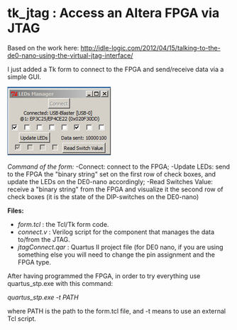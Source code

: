 tk_jtag : Access an Altera FPGA via JTAG
=======

Based on the work here: http://idle-logic.com/2012/04/15/talking-to-the-de0-nano-using-the-virtual-jtag-interface/

I just added a Tk form to connect to the FPGA and send/receive data via a simple GUI.

![Alt text](/screenshot.png?raw=true "Form Screenshot")

*Command of the form:*
-Connect: connect to the FPGA;
-Update LEDs: send to the FPGA the "binary string" set on the first row of check boxes, and update the LEDs on the DE0-nano accordingly;
-Read Switches Value: receive a "binary string" from the FPGA and visualize it the second row of check boxes (it is the state of the DIP-switches on the DE0-nano)

**Files:**

- *form.tcl* : the Tcl/Tk form code.
- *connect.v* : Verilog script for the component that manages the data to/from the JTAG.
- *jtagConnect.qar* : Quartus II project file (for DE0 nano, if you are using something else you will need to change the pin assignment and the FPGA type.

After having programmed the FPGA, in order to try everything use quartus_stp.exe with this command:

*quartus_stp.exe -t PATH*

where PATH is the path to the form.tcl file, and -t means to use an external Tcl script.
